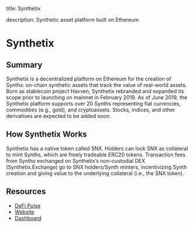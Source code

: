 title: Synthetix

description: Synthetic asset platform built on Ethereum

# Synthetix

## Summary

Synthetix is a decentralized platform on Ethereum for the creation of Synths: on-chain synthetic assets that track the value of real-world assets. Born as stablecoin project Havven, Synthetix rebranded and expanded its scope prior to launching on mainnet in February 2019. As of June 2019, the Synthetix platform supports over 20 Synths representing fiat currencies, commodities (e.g., gold), and cryptoassets. Stocks, indices, and other derivatives are expected to be added soon.

## How Synthetix Works

Synthetix has a native token called SNX. Holders can lock SNX as collateral to mint Synths, which are freely tradeable ERC20 tokens. Transaction fees from Synths exchanged on Synthetix’s non-custodial DEX (Synthetix.Exchange) go to SNX holders/Synth minters, incentivizing Synth creation and giving value to the underlying collateral (i.e., the SNX token).

## Resources

* [DeFi Pulse](https://defipulse.com/synthetix)
* [Website](https://www.synthetix.io/)
* [Dashboard](https://dashboard.synthetix.io/)
